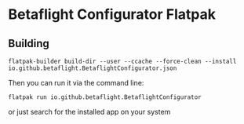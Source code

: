 # Betaflight Configurator Flatpak

## Building

```
flatpak-builder build-dir --user --ccache --force-clean --install io.github.betaflight.BetaflightConfigurator.json
```

Then you can run it via the command line:

```
flatpak run io.github.betaflight.BetaflightConfigurator
```

or just search for the installed app on your system
